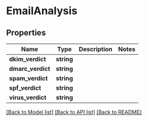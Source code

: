 # EmailAnalysis

## Properties
Name | Type | Description | Notes
------------ | ------------- | ------------- | -------------
**dkim_verdict** | **string** |  | 
**dmarc_verdict** | **string** |  | 
**spam_verdict** | **string** |  | 
**spf_verdict** | **string** |  | 
**virus_verdict** | **string** |  | 

[[Back to Model list]](../README.md#documentation-for-models) [[Back to API list]](../README.md#documentation-for-api-endpoints) [[Back to README]](../README.md)


